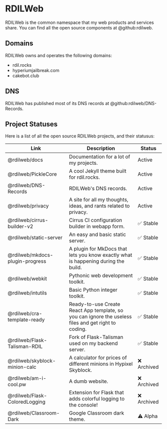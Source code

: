 # RDILWeb

RDILWeb is the common namespace that my web products and services share.
You can find all the open source components at @github:rdilweb.

## Domains

RDILWeb owns and operates the following domains:

* rdil.rocks
* hyperiumjailbreak.com
* cakebot.club

## DNS

RDILWeb has published most of its DNS records at @github:rdilweb/DNS-Records.

## Project Statuses

Here is a list of all the open source RDILWeb projects, and their statusus:

| **Link** | **Description** | **Status** |
|----------|-----------------|------------|
| @rdilweb/docs | Documentation for a lot of my projects. | Active |
| @rdilweb/PickleCore | A cool Jekyll theme built for rdil.rocks. | Active |
| @rdilweb/DNS-Records | RDILWeb's DNS records. | Active |
| @rdilweb/privacy | A site for all my thoughts, ideas, and rants related to privacy. | Active |
| @rdilweb/cirrus-builder-v2 | Cirrus CI configuration builder in webapp form. | :white_check_mark: Stable |
| @rdilweb/static-server | An easy and basic static server. | :white_check_mark: Stable |
| @rdilweb/mkdocs-plugin-progress | A plugin for MkDocs that lets you know exactly what is happening during the build. | :white_check_mark: Stable |
| @rdilweb/webkit | Pythonic web development toolkit. | :white_check_mark: Stable |
| @rdilweb/intutils | Basic Python integer toolkit. | :white_check_mark: Stable |
| @rdilweb/cra-template-ready | Ready-to-use Create React App template, so you can ignore the useless files and get right to coding. | :white_check_mark: Stable |
| @rdilweb/Flask-Talisman-RDIL | Fork of Flask-Talisman used on my backend server. | :white_check_mark: Stable |
| @rdilweb/skyblock-minion-calc | A calculator for prices of different minions in Hypixel Skyblock. | :x: Archived |
| @rdilweb/am-i-cool.pw | A dumb website. | :x: Archived |
| @rdilweb/Flask-ColoredLogging | Extension for Flask that adds colorful logging to the console! | :x: Archived |
| @rdilweb/Classroom-Dark | Google Classroom dark theme. | :warning: Alpha |
